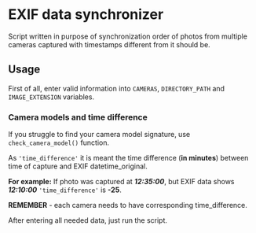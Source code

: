 # EXIF data synchronizer

Script written in purpose of synchronization order of photos from multiple cameras captured with timestamps different from it should be. 

## Usage
First of all, enter valid information into `CAMERAS`, `DIRECTORY_PATH` and `IMAGE_EXTENSION` variables.

### Camera models and time difference
If you struggle to find your camera model signature, use `check_camera_model()` function.

As `'time_difference'` it is meant the time difference (**in minutes**) between time of capture and EXIF datetime_original.

**For example:**
If photo was captured at ***12:35:00***, but EXIF data shows ***12:10:00***
`'time_difference'` is **-25**.

**REMEMBER** - each camera needs to have corresponding time_difference.

After entering all needed data, just run the script.